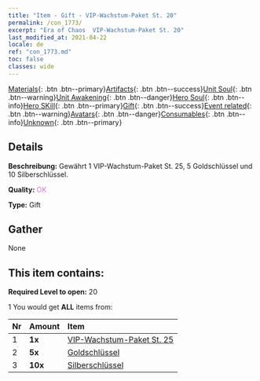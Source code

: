 ```yaml
---
title: "Item - Gift - VIP-Wachstum-Paket St. 20"
permalink: /con_1773/
excerpt: "Era of Chaos  VIP-Wachstum-Paket St. 20"
last_modified_at: 2021-04-22
locale: de
ref: "con_1773.md"
toc: false
classes: wide
---
```

 [Materials](/ItemsDE/){: .btn .btn--primary}[Artifacts](/ItemsDE/Artifacts/){: .btn .btn--success}[Unit Soul](/ItemsDE/UnitSoul/){: .btn .btn--warning}[Unit Awakening](/ItemsDE/UnitAwakening/){: .btn .btn--danger}[Hero Soul](/ItemsDE/HeroSoul/){: .btn .btn--info}[Hero SKill](/ItemsDE/HeroSkill/){: .btn .btn--primary}[Gift](/ItemsDE/Gift/){: .btn .btn--success}[Event related](/ItemsDE/Events/){: .btn .btn--warning}[Avatars](/ItemsDE/Avatars/){: .btn .btn--danger}[Consumables](/ItemsDE/Consumables/){: .btn .btn--info}[Unknown](/ItemsDE/Unknown/){: .btn .btn--primary}

## Details
 **Beschreibung:** Gewährt 1 VIP-Wachstum-Paket St. 25, 5 Goldschlüssel und 10 Silberschlüssel.

 **Quality:** <span style="color: #DA70D6">OK</span>

 **Type:** Gift

## Gather

  None

## This item contains:

 **Required Level to open:** 20

 1 You would get **ALL** items  from:

  | Nr | Amount |     Item    |
  |:---|:-------|:------------|
  | 1 |  **1x** | [VIP-Wachstum-Paket St. 25](/de/Items/con_1774/) |  | 
  | 2 |  **5x** | [Goldschlüssel](/de/Items/con_783/) |  | 
  | 3 |  **10x** | [Silberschlüssel](/de/Items/con_693/) |  | 
